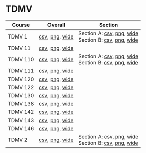 # TDMV

| Course | Overall | Section |
| ------ | ------- | ------- |
| TDMV 1 | [csv](https://github.com/UCSD-Historical-Enrollment-Data/2023Winter/blob/main/overall/TDMV%201.csv), [png](https://raw.githubusercontent.com/UCSD-Historical-Enrollment-Data/2023Winter/main/plot_overall/TDMV%201.png), [wide](https://raw.githubusercontent.com/UCSD-Historical-Enrollment-Data/2023Winter/main/plot_overall_wide/TDMV%201.png) | Section A: [csv](https://github.com/UCSD-Historical-Enrollment-Data/2023Winter/blob/main/section/TDMV%201_A.csv), [png](https://raw.githubusercontent.com/UCSD-Historical-Enrollment-Data/2023Winter/main/plot_section/TDMV%201_A.png), [wide](https://raw.githubusercontent.com/UCSD-Historical-Enrollment-Data/2023Winter/main/plot_section_wide/TDMV%201_A.png)<br>Section B: [csv](https://github.com/UCSD-Historical-Enrollment-Data/2023Winter/blob/main/section/TDMV%201_B.csv), [png](https://raw.githubusercontent.com/UCSD-Historical-Enrollment-Data/2023Winter/main/plot_section/TDMV%201_B.png), [wide](https://raw.githubusercontent.com/UCSD-Historical-Enrollment-Data/2023Winter/main/plot_section_wide/TDMV%201_B.png) |
| TDMV 11 | [csv](https://github.com/UCSD-Historical-Enrollment-Data/2023Winter/blob/main/overall/TDMV%2011.csv), [png](https://raw.githubusercontent.com/UCSD-Historical-Enrollment-Data/2023Winter/main/plot_overall/TDMV%2011.png), [wide](https://raw.githubusercontent.com/UCSD-Historical-Enrollment-Data/2023Winter/main/plot_overall_wide/TDMV%2011.png) |  |
| TDMV 110 | [csv](https://github.com/UCSD-Historical-Enrollment-Data/2023Winter/blob/main/overall/TDMV%20110.csv), [png](https://raw.githubusercontent.com/UCSD-Historical-Enrollment-Data/2023Winter/main/plot_overall/TDMV%20110.png), [wide](https://raw.githubusercontent.com/UCSD-Historical-Enrollment-Data/2023Winter/main/plot_overall_wide/TDMV%20110.png) | Section A: [csv](https://github.com/UCSD-Historical-Enrollment-Data/2023Winter/blob/main/section/TDMV%20110_A.csv), [png](https://raw.githubusercontent.com/UCSD-Historical-Enrollment-Data/2023Winter/main/plot_section/TDMV%20110_A.png), [wide](https://raw.githubusercontent.com/UCSD-Historical-Enrollment-Data/2023Winter/main/plot_section_wide/TDMV%20110_A.png)<br>Section B: [csv](https://github.com/UCSD-Historical-Enrollment-Data/2023Winter/blob/main/section/TDMV%20110_B.csv), [png](https://raw.githubusercontent.com/UCSD-Historical-Enrollment-Data/2023Winter/main/plot_section/TDMV%20110_B.png), [wide](https://raw.githubusercontent.com/UCSD-Historical-Enrollment-Data/2023Winter/main/plot_section_wide/TDMV%20110_B.png) |
| TDMV 111 | [csv](https://github.com/UCSD-Historical-Enrollment-Data/2023Winter/blob/main/overall/TDMV%20111.csv), [png](https://raw.githubusercontent.com/UCSD-Historical-Enrollment-Data/2023Winter/main/plot_overall/TDMV%20111.png), [wide](https://raw.githubusercontent.com/UCSD-Historical-Enrollment-Data/2023Winter/main/plot_overall_wide/TDMV%20111.png) |  |
| TDMV 120 | [csv](https://github.com/UCSD-Historical-Enrollment-Data/2023Winter/blob/main/overall/TDMV%20120.csv), [png](https://raw.githubusercontent.com/UCSD-Historical-Enrollment-Data/2023Winter/main/plot_overall/TDMV%20120.png), [wide](https://raw.githubusercontent.com/UCSD-Historical-Enrollment-Data/2023Winter/main/plot_overall_wide/TDMV%20120.png) |  |
| TDMV 122 | [csv](https://github.com/UCSD-Historical-Enrollment-Data/2023Winter/blob/main/overall/TDMV%20122.csv), [png](https://raw.githubusercontent.com/UCSD-Historical-Enrollment-Data/2023Winter/main/plot_overall/TDMV%20122.png), [wide](https://raw.githubusercontent.com/UCSD-Historical-Enrollment-Data/2023Winter/main/plot_overall_wide/TDMV%20122.png) |  |
| TDMV 130 | [csv](https://github.com/UCSD-Historical-Enrollment-Data/2023Winter/blob/main/overall/TDMV%20130.csv), [png](https://raw.githubusercontent.com/UCSD-Historical-Enrollment-Data/2023Winter/main/plot_overall/TDMV%20130.png), [wide](https://raw.githubusercontent.com/UCSD-Historical-Enrollment-Data/2023Winter/main/plot_overall_wide/TDMV%20130.png) |  |
| TDMV 138 | [csv](https://github.com/UCSD-Historical-Enrollment-Data/2023Winter/blob/main/overall/TDMV%20138.csv), [png](https://raw.githubusercontent.com/UCSD-Historical-Enrollment-Data/2023Winter/main/plot_overall/TDMV%20138.png), [wide](https://raw.githubusercontent.com/UCSD-Historical-Enrollment-Data/2023Winter/main/plot_overall_wide/TDMV%20138.png) |  |
| TDMV 142 | [csv](https://github.com/UCSD-Historical-Enrollment-Data/2023Winter/blob/main/overall/TDMV%20142.csv), [png](https://raw.githubusercontent.com/UCSD-Historical-Enrollment-Data/2023Winter/main/plot_overall/TDMV%20142.png), [wide](https://raw.githubusercontent.com/UCSD-Historical-Enrollment-Data/2023Winter/main/plot_overall_wide/TDMV%20142.png) |  |
| TDMV 143 | [csv](https://github.com/UCSD-Historical-Enrollment-Data/2023Winter/blob/main/overall/TDMV%20143.csv), [png](https://raw.githubusercontent.com/UCSD-Historical-Enrollment-Data/2023Winter/main/plot_overall/TDMV%20143.png), [wide](https://raw.githubusercontent.com/UCSD-Historical-Enrollment-Data/2023Winter/main/plot_overall_wide/TDMV%20143.png) |  |
| TDMV 146 | [csv](https://github.com/UCSD-Historical-Enrollment-Data/2023Winter/blob/main/overall/TDMV%20146.csv), [png](https://raw.githubusercontent.com/UCSD-Historical-Enrollment-Data/2023Winter/main/plot_overall/TDMV%20146.png), [wide](https://raw.githubusercontent.com/UCSD-Historical-Enrollment-Data/2023Winter/main/plot_overall_wide/TDMV%20146.png) |  |
| TDMV 2 | [csv](https://github.com/UCSD-Historical-Enrollment-Data/2023Winter/blob/main/overall/TDMV%202.csv), [png](https://raw.githubusercontent.com/UCSD-Historical-Enrollment-Data/2023Winter/main/plot_overall/TDMV%202.png), [wide](https://raw.githubusercontent.com/UCSD-Historical-Enrollment-Data/2023Winter/main/plot_overall_wide/TDMV%202.png) | Section A: [csv](https://github.com/UCSD-Historical-Enrollment-Data/2023Winter/blob/main/section/TDMV%202_A.csv), [png](https://raw.githubusercontent.com/UCSD-Historical-Enrollment-Data/2023Winter/main/plot_section/TDMV%202_A.png), [wide](https://raw.githubusercontent.com/UCSD-Historical-Enrollment-Data/2023Winter/main/plot_section_wide/TDMV%202_A.png)<br>Section B: [csv](https://github.com/UCSD-Historical-Enrollment-Data/2023Winter/blob/main/section/TDMV%202_B.csv), [png](https://raw.githubusercontent.com/UCSD-Historical-Enrollment-Data/2023Winter/main/plot_section/TDMV%202_B.png), [wide](https://raw.githubusercontent.com/UCSD-Historical-Enrollment-Data/2023Winter/main/plot_section_wide/TDMV%202_B.png) |
